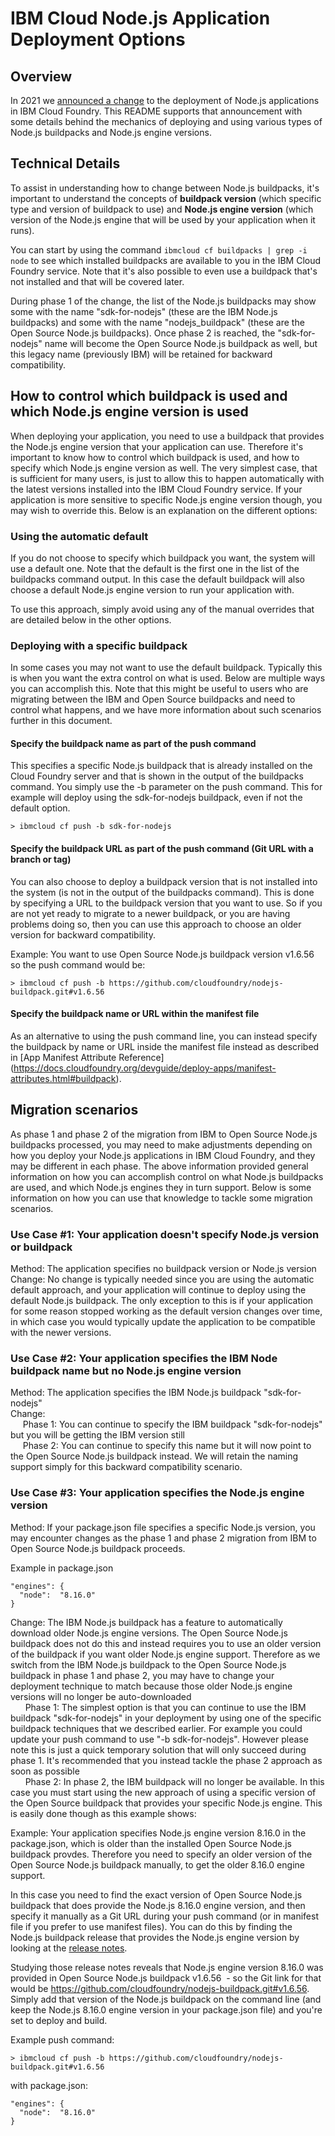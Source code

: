 # IBM Cloud Node.js Application Deployment Options

## Overview

In 2021 we [announced a change](http://ibm.biz/cf-buildpack-node-change) to the deployment of Node.js applications in IBM Cloud Foundry. This README supports that announcement with some details behind the mechanics of deploying and using various types of Node.js buildpacks and Node.js engine versions.

## Technical Details

To assist in understanding how to change between Node.js buildpacks, it's important to understand the concepts of **buildpack version** (which specific type and version of buildpack to use) and **Node.js engine version** (which version of the Node.js engine that will be used by your application when it runs). 

You can start by using the command `ibmcloud cf buildpacks | grep -i node` to see which installed buildpacks are available to you in the IBM Cloud Foundry service. Note that it's also possible to even use a buildpack that's not installed and that will be covered later. 

During phase 1 of the change, the list of the Node.js buildpacks may show some with the name "sdk-for-nodejs" (these are the IBM Node.js buildpacks) and some with the name "nodejs_buildpack" (these are the Open Source Node.js buildpacks). Once phase 2 is reached, the "sdk-for-nodejs" name will become the Open Source Node.js buildpack as well, but this legacy name (previously IBM) will be retained for backward compatibility.


## How to control which buildpack is used and which Node.js engine version is used

When deploying your application, you need to use a buildpack that provides the Node.js engine version that your application can use. Therefore it's important to know how to control which buildpack is used, and how to specify which Node.js engine version as well. The very simplest case, that is sufficient for many users, is just to allow this to happen automatically with the latest versions installed into the IBM Cloud Foundry service. If your application is more sensitive to specific Node.js engine version though, you may wish to override this. Below is an explanation on the different options:

### Using the automatic default

If you do not choose to specify which buildpack you want, the system will use a default one. Note that the default is the first one in the list of the buildpacks command output. In this case the default buildpack will also choose a default Node.js engine version to run your application with. 

To use this approach, simply avoid using any of the manual overrides that are detailed below in the other options.

### Deploying with a specific buildpack

In some cases you may not want to use the default buildpack. Typically this is when you want the extra control on what is used. Below are multiple ways you can accomplish this. Note that this might be useful to users who are migrating between the IBM and Open Source buildpacks and need to control what happens, and we have more information about such scenarios further in this document.

#### Specify the buildpack name as part of the push command
This specifies a specific Node.js buildpack that is already installed on the Cloud Foundry server and that is shown in the output of the buildpacks command. You simply use the -b parameter on the push command. This for example will deploy using the sdk-for-nodejs buildpack, even if not the default option.
```
> ibmcloud cf push -b sdk-for-nodejs
```
#### Specify the buildpack URL as part of the push command (Git URL with a branch or tag)
You can also choose to deploy a buildpack version that is not installed into the system (is not in the output of the buildpacks command). This is done by specifying a URL to the buildpack version that you want to use. So if you are not yet ready to migrate to a newer buildpack, or you are having problems doing so, then you can use this approach to choose an older version for backward compatibility. 

Example: You want to use Open Source Node.js buildpack version v1.6.56 so the push command would be:
```
> ibmcloud cf push -b https://github.com/cloudfoundry/nodejs-buildpack.git#v1.6.56 
```

#### Specify the buildpack name or URL within the manifest file

As an alternative to using the push command line, you can instead specify the buildpack by name or URL inside the manifest file instead as described in [App Manifest Attribute Reference] (https://docs.cloudfoundry.org/devguide/deploy-apps/manifest-attributes.html#buildpack).


## Migration scenarios

As phase 1 and phase 2 of the migration from IBM to Open Source Node.js buildpacks processed, you may need to make adjustments depending on how you deploy your Node.js applications in IBM Cloud Foundry, and they may be different in each phase. The above information provided general information on how you can accomplish control on what Node.js buildpacks are used, and which Node.js engines they in turn support. Below is some information on how you can use that knowledge to tackle some migration scenarios.

### Use Case #1: Your application doesn't specify Node.js version or buildpack

Method: The application specifies no buildpack version or Node.js version \
Change: No change is typically needed since you are using the automatic default approach, and your application will continue to deploy using the default Node.js buildpack. The only exception to this is if your application for some reason stopped working as the default version changes over time, in which case you would typically update the application to be compatible with the newer versions.

### Use Case #2: Your application specifies the IBM Node buildpack name but no Node.js engine version

Method: The application specifies the IBM Node.js buildpack "sdk-for-nodejs" \
Change: \
&nbsp;&nbsp;&nbsp;&nbsp; Phase 1: You can continue to specify the IBM buildpack "sdk-for-nodejs" but you will be getting the IBM version still \
&nbsp;&nbsp;&nbsp;&nbsp; Phase 2: You can continue to specify this name but it will now point to the Open Source Node.js buildpack instead. We will retain the naming support simply for this backward compatibility scenario.

### Use Case #3: Your application specifies the Node.js engine version 

Method: If your package.json file specifies a specific Node.js version, you may encounter changes as the phase 1 and phase 2 migration from IBM to Open Source Node.js buildpack proceeds.

Example in package.json
```
"engines": {
  "node":  "8.16.0"
}
```
Change: The IBM Node.js buildpack has a feature to automatically download older Node.js engine versions. The Open Source Node.js buildpack does not do this and instead requires you to use an older version of the buildpack if you want older Node.js engine support. Therefore as we switch from the IBM Node.js buildpack to the Open Source Node.js buildpack in phase 1 and phase 2, you may have to change your deployment technique to match because those older Node.js engine versions will no longer be auto-downloaded \
 &nbsp;&nbsp;&nbsp;&nbsp; Phase 1: The simplest option is that you can continue to use the IBM buildpack "sdk-for-nodejs" in your deployment by using one of the specific buildpack techniques that we described earlier. For example you could update your push command to use "-b sdk-for-nodejs". However please note this is just a quick temporary solution that will only succeed during phase 1. It's recommended that you instead tackle the phase 2 approach as soon as possible \
 &nbsp;&nbsp;&nbsp;&nbsp; Phase 2: In phase 2, the IBM buildpack will no longer be available. In this case you must start using the new approach of using a specific version of the Open Source buildpack that provides your specific Node.js engine. This is easily done though as this example shows:

Example: Your application specifies Node.js engine version 8.16.0 in the package.json, which is older than the installed Open Source Node.js buildpack provdes. Therefore you need to specify an older version of the Open Source Node.js buildpack manually, to get the older 8.16.0 engine support.
 
In this case you need to find the exact version of Open Source Node.js buildpack that does provide the Node.js 8.16.0 engine version, and then specify it manually as a Git URL during your push command (or in manifest file if you prefer to use manifest files). You can do this by finding the Node.js buildpack release that provides the Node.js engine version by looking at the [release notes](https://github.com/cloudfoundry/nodejs-buildpack/releases).

Studying those release notes reveals that Node.js engine version 8.16.0 was provided in Open Source Node.js buildpack v1.6.56  - so the Git link for that would be https://github.com/cloudfoundry/nodejs-buildpack.git#v1.6.56.
Simply add that version of the Node.js buildpack on the command line (and keep the Node.js 8.16.0 engine version in your package.json file) and you're set to deploy and build.

Example push command:
```
> ibmcloud cf push -b https://github.com/cloudfoundry/nodejs-buildpack.git#v1.6.56 
```
with package.json:
```
"engines": {
  "node":  "8.16.0"
}
```
